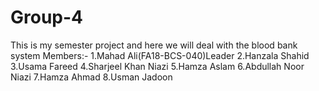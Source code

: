 # Group-4
This is my semester project and here we will deal with the blood bank system
Members:-
1.Mahad Ali(FA18-BCS-040)Leader
2.Hanzala Shahid
3.Usama Fareed
4.Sharjeel Khan Niazi
5.Hamza Aslam
6.Abdullah Noor Niazi
7.Hamza Ahmad
8.Usman Jadoon
